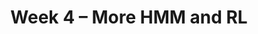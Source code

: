 ---
    title: Week 4 – More HMM and RL
    weekNumber: 4
    days:
      - date: 2023-7-24
        events:
          "**LEC 12**{: .label .label-lecture } [TBA]()":
            "[🎥]()"
      - date: 2023-7-25
        events:
          "**LEC 13**{: .label .label-lecture } [TBA]()":
            "[🎥]()"
          "**QUIZ 4**{: .label .label-disc } **Quiz 4**":
      - date: 2023-7-26
        events:
          "**LEC 14**{: .label .label-lecture } [TBA]()":
            "[🎥]()"  

      - date: 2023-7-27
        events:
          "**LEC 15**{: .label .label-lecture } [TBA]()":
            "[🎥]()"
          "**DISC 7**{: .label .label-disc } Discussion 7":
          "**Refl 4**{: .label .label-reflect } [Reflection 4 due]()":

      - date: 2023-7-28
        events:
          "**HW 4**{: .label .label-hw } [HW 4 due]()":
              
---
